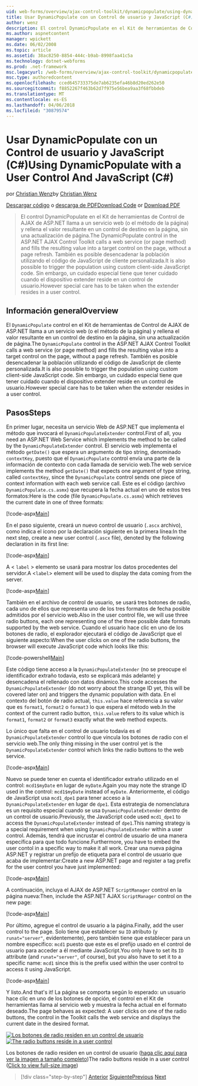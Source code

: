 ```yaml
---
uid: web-forms/overview/ajax-control-toolkit/dynamicpopulate/using-dynamicpopulate-with-a-user-control-and-javascript-cs
title: Usar DynamicPopulate con un Control de usuario y JavaScript (C#) | Documentos de Microsoft
author: wenz
description: El control DynamicPopulate en el Kit de herramientas de Control de AJAX de ASP.NET llama a un servicio web (o el método de la página) y rellena el valor resultante en un control de destino en t...
ms.author: aspnetcontent
manager: wpickett
ms.date: 06/02/2008
ms.topic: article
ms.assetid: 38ac8250-8854-444c-b9ab-8998faa41c5a
ms.technology: dotnet-webforms
ms.prod: .net-framework
msc.legacyurl: /web-forms/overview/ajax-control-toolkit/dynamicpopulate/using-dynamicpopulate-with-a-user-control-and-javascript-cs
msc.type: authoredcontent
ms.openlocfilehash: cced645733375de7ab6235efa46b8d20ed262e50
ms.sourcegitcommit: f8852267f463b62d7f975e56bea9aa3f68fbbdeb
ms.translationtype: MT
ms.contentlocale: es-ES
ms.lasthandoff: 04/06/2018
ms.locfileid: "30879574"
---
```

<a name="using-dynamicpopulate-with-a-user-control-and-javascript-c"></a><span data-ttu-id="afc38-103">Usar DynamicPopulate con un Control de usuario y JavaScript (C#)</span><span class="sxs-lookup"><span data-stu-id="afc38-103">Using DynamicPopulate with a User Control And JavaScript (C#)</span></span>
====================
<span data-ttu-id="afc38-104">por [Christian Wenz](https://github.com/wenz)</span><span class="sxs-lookup"><span data-stu-id="afc38-104">by [Christian Wenz](https://github.com/wenz)</span></span>

<span data-ttu-id="afc38-105">[Descargar código](http://download.microsoft.com/download/d/8/f/d8f2f6f9-1b7c-46ad-9252-e1fc81bdea3e/dynamicpopulate2.cs.zip) o [descarga de PDF](http://download.microsoft.com/download/b/6/a/b6ae89ee-df69-4c87-9bfb-ad1eb2b23373/dynamicpopulate2CS.pdf)</span><span class="sxs-lookup"><span data-stu-id="afc38-105">[Download Code](http://download.microsoft.com/download/d/8/f/d8f2f6f9-1b7c-46ad-9252-e1fc81bdea3e/dynamicpopulate2.cs.zip) or [Download PDF](http://download.microsoft.com/download/b/6/a/b6ae89ee-df69-4c87-9bfb-ad1eb2b23373/dynamicpopulate2CS.pdf)</span></span>

> <span data-ttu-id="afc38-106">El control DynamicPopulate en el Kit de herramientas de Control de AJAX de ASP.NET llama a un servicio web (o el método de la página) y rellena el valor resultante en un control de destino en la página, sin una actualización de página.</span><span class="sxs-lookup"><span data-stu-id="afc38-106">The DynamicPopulate control in the ASP.NET AJAX Control Toolkit calls a web service (or page method) and fills the resulting value into a target control on the page, without a page refresh.</span></span> <span data-ttu-id="afc38-107">También es posible desencadenar la población utilizando el código de JavaScript de cliente personalizada.</span><span class="sxs-lookup"><span data-stu-id="afc38-107">It is also possible to trigger the population using custom client-side JavaScript code.</span></span> <span data-ttu-id="afc38-108">Sin embargo, un cuidado especial tiene que tener cuidado cuando el dispositivo extender reside en un control de usuario.</span><span class="sxs-lookup"><span data-stu-id="afc38-108">However special care has to be taken when the extender resides in a user control.</span></span>


## <a name="overview"></a><span data-ttu-id="afc38-109">Información general</span><span class="sxs-lookup"><span data-stu-id="afc38-109">Overview</span></span>

<span data-ttu-id="afc38-110">El `DynamicPopulate` control en el Kit de herramientas de Control de AJAX de ASP.NET llama a un servicio web (o el método de la página) y rellena el valor resultante en un control de destino en la página, sin una actualización de página.</span><span class="sxs-lookup"><span data-stu-id="afc38-110">The `DynamicPopulate` control in the ASP.NET AJAX Control Toolkit calls a web service (or page method) and fills the resulting value into a target control on the page, without a page refresh.</span></span> <span data-ttu-id="afc38-111">También es posible desencadenar la población utilizando el código de JavaScript de cliente personalizada.</span><span class="sxs-lookup"><span data-stu-id="afc38-111">It is also possible to trigger the population using custom client-side JavaScript code.</span></span> <span data-ttu-id="afc38-112">Sin embargo, un cuidado especial tiene que tener cuidado cuando el dispositivo extender reside en un control de usuario.</span><span class="sxs-lookup"><span data-stu-id="afc38-112">However special care has to be taken when the extender resides in a user control.</span></span>

## <a name="steps"></a><span data-ttu-id="afc38-113">Pasos</span><span class="sxs-lookup"><span data-stu-id="afc38-113">Steps</span></span>

<span data-ttu-id="afc38-114">En primer lugar, necesita un servicio Web de ASP.NET que implementa el método que invocará el `DynamicPopulateExtender` control.</span><span class="sxs-lookup"><span data-stu-id="afc38-114">First of all, you need an ASP.NET Web Service which implements the method to be called by the `DynamicPopulateExtender` control.</span></span> <span data-ttu-id="afc38-115">El servicio web implementa el método `getDate()` que espera un argumento de tipo string, denominado `contextKey`, puesto que el `DynamicPopulate` control envía una parte de la información de contexto con cada llamada de servicio web.</span><span class="sxs-lookup"><span data-stu-id="afc38-115">The web service implements the method `getDate()` that expects one argument of type string, called `contextKey`, since the `DynamicPopulate` control sends one piece of context information with each web service call.</span></span> <span data-ttu-id="afc38-116">Este es el código (archivo `DynamicPopulate.cs.asmx`) que recupera la fecha actual en uno de estos tres formatos:</span><span class="sxs-lookup"><span data-stu-id="afc38-116">Here is the code (file `DynamicPopulate.cs.asmx`) which retrieves the current date in one of three formats:</span></span>

[!code-aspx[Main](using-dynamicpopulate-with-a-user-control-and-javascript-cs/samples/sample1.aspx)]

<span data-ttu-id="afc38-117">En el paso siguiente, creará un nuevo control de usuario (`.ascx` archivo), como indica el icono por la declaración siguiente en la primera línea:</span><span class="sxs-lookup"><span data-stu-id="afc38-117">In the next step, create a new user control (`.ascx` file), denoted by the following declaration in its first line:</span></span>

[!code-aspx[Main](using-dynamicpopulate-with-a-user-control-and-javascript-cs/samples/sample2.aspx)]

<span data-ttu-id="afc38-118">A &lt; `label` &gt; elemento se usará para mostrar los datos procedentes del servidor.</span><span class="sxs-lookup"><span data-stu-id="afc38-118">A &lt;`label`&gt; element will be used to display the data coming from the server.</span></span>

[!code-aspx[Main](using-dynamicpopulate-with-a-user-control-and-javascript-cs/samples/sample3.aspx)]

<span data-ttu-id="afc38-119">También en el archivo de control de usuario, se usará tres botones de radio, cada uno de ellos que representa uno de los tres formatos de fecha posible admitidos por el servicio web.</span><span class="sxs-lookup"><span data-stu-id="afc38-119">Also in the user control file, we will use three radio buttons, each one representing one of the three possible date formats supported by the web service.</span></span> <span data-ttu-id="afc38-120">Cuando el usuario hace clic en uno de los botones de radio, el explorador ejecutará el código de JavaScript que el siguiente aspecto:</span><span class="sxs-lookup"><span data-stu-id="afc38-120">When the user clicks on one of the radio buttons, the browser will execute JavaScript code which looks like this:</span></span>

[!code-powershell[Main](using-dynamicpopulate-with-a-user-control-and-javascript-cs/samples/sample4.ps1)]

<span data-ttu-id="afc38-121">Este código tiene acceso a la `DynamicPopulateExtender` (no se preocupe el identificador extraño todavía, esto se explicará más adelante) y desencadena el rellenado con datos dinámico.</span><span class="sxs-lookup"><span data-stu-id="afc38-121">This code accesses the `DynamicPopulateExtender` (do not worry about the strange ID yet, this will be covered later on) and triggers the dynamic population with data.</span></span> <span data-ttu-id="afc38-122">En el contexto del botón de radio actual, `this.value` hace referencia a su valor que es `format1`, `format2` o `format3` lo que espera el método web.</span><span class="sxs-lookup"><span data-stu-id="afc38-122">In the context of the current radio button, `this.value` refers to its value which is `format1`, `format2` or `format3` exactly what the web method expects.</span></span>

<span data-ttu-id="afc38-123">Lo único que falta en el control de usuario todavía es el `DynamicPopulateExtender` control lo que vincula los botones de radio con el servicio web.</span><span class="sxs-lookup"><span data-stu-id="afc38-123">The only thing missing in the user control yet is the `DynamicPopulateExtender` control which links the radio buttons to the web service.</span></span>

[!code-aspx[Main](using-dynamicpopulate-with-a-user-control-and-javascript-cs/samples/sample5.aspx)]

<span data-ttu-id="afc38-124">Nuevo se puede tener en cuenta el identificador extraño utilizado en el control: `mcd1$myDate` en lugar de `myDate`.</span><span class="sxs-lookup"><span data-stu-id="afc38-124">Again you may note the strange ID used in the control: `mcd1$myDate` instead of `myDate`.</span></span> <span data-ttu-id="afc38-125">Anteriormente, el código de JavaScript usa `mcd1_dpe1` para tener acceso a la `DynamicPopulateExtender` en lugar de `dpe1`. Esta estrategia de nomenclatura es un requisito especial cuando se usa `DynamicPopulateExtender` dentro de un control de usuario.</span><span class="sxs-lookup"><span data-stu-id="afc38-125">Previously, the JavaScript code used `mcd1_dpe1` to access the `DynamicPopulateExtender` instead of `dpe1`.This naming strategy is a special requirement when using `DynamicPopulateExtender` within a user control.</span></span> <span data-ttu-id="afc38-126">Además, tendrá que incrustar el control de usuario de una manera específica para que todo funcione.</span><span class="sxs-lookup"><span data-stu-id="afc38-126">Furthermore, you have to embed the user contol in a specific way to make it all work.</span></span> <span data-ttu-id="afc38-127">Crear una nueva página ASP.NET y registrar un prefijo de etiqueta para el control de usuario que acaba de implementar:</span><span class="sxs-lookup"><span data-stu-id="afc38-127">Create a new ASP.NET page and register a tag prefix for the user control you have just implemented:</span></span>

[!code-aspx[Main](using-dynamicpopulate-with-a-user-control-and-javascript-cs/samples/sample6.aspx)]

<span data-ttu-id="afc38-128">A continuación, incluya el AJAX de ASP.NET `ScriptManager` control en la página nueva:</span><span class="sxs-lookup"><span data-stu-id="afc38-128">Then, include the ASP.NET AJAX `ScriptManager` control on the new page:</span></span>

[!code-aspx[Main](using-dynamicpopulate-with-a-user-control-and-javascript-cs/samples/sample7.aspx)]

<span data-ttu-id="afc38-129">Por último, agregue el control de usuario a la página.</span><span class="sxs-lookup"><span data-stu-id="afc38-129">Finally, add the user control to the page.</span></span> <span data-ttu-id="afc38-130">Solo tiene que establecer su `ID` atributo (y `runat="server"`, evidentemente), pero también tiene que establecer para un nombre específico: `mcd1` puesto que este es el prefijo usado en el control de usuario para acceder a él mediante JavaScript.</span><span class="sxs-lookup"><span data-stu-id="afc38-130">You only have to set its `ID` attribute (and `runat="server"`, of course), but you also have to set it to a specific name: `mcd1` since this is the prefix used within the user control to access it using JavaScript.</span></span>

[!code-aspx[Main](using-dynamicpopulate-with-a-user-control-and-javascript-cs/samples/sample8.aspx)]

<span data-ttu-id="afc38-131">Y listo.</span><span class="sxs-lookup"><span data-stu-id="afc38-131">And that's it!</span></span> <span data-ttu-id="afc38-132">La página se comporta según lo esperado: un usuario hace clic en uno de los botones de opción, el control en el Kit de herramientas llama al servicio web y muestra la fecha actual en el formato deseado.</span><span class="sxs-lookup"><span data-stu-id="afc38-132">The page behaves as expected: A user clicks on one of the radio buttons, the control in the Toolkit calls the web service and displays the current date in the desired format.</span></span>


<span data-ttu-id="afc38-133">[![Los botones de radio residen en un control de usuario](using-dynamicpopulate-with-a-user-control-and-javascript-cs/_static/image2.png)](using-dynamicpopulate-with-a-user-control-and-javascript-cs/_static/image1.png)</span><span class="sxs-lookup"><span data-stu-id="afc38-133">[![The radio buttons reside in a user control](using-dynamicpopulate-with-a-user-control-and-javascript-cs/_static/image2.png)](using-dynamicpopulate-with-a-user-control-and-javascript-cs/_static/image1.png)</span></span>

<span data-ttu-id="afc38-134">Los botones de radio residen en un control de usuario ([haga clic aquí para ver la imagen a tamaño completo](using-dynamicpopulate-with-a-user-control-and-javascript-cs/_static/image3.png))</span><span class="sxs-lookup"><span data-stu-id="afc38-134">The radio buttons reside in a user control ([Click to view full-size image](using-dynamicpopulate-with-a-user-control-and-javascript-cs/_static/image3.png))</span></span>

> [!div class="step-by-step"]
> <span data-ttu-id="afc38-135">[Anterior](dynamically-populating-a-control-using-javascript-code-cs.md)
> [Siguiente](dynamically-populating-a-control-vb.md)</span><span class="sxs-lookup"><span data-stu-id="afc38-135">[Previous](dynamically-populating-a-control-using-javascript-code-cs.md)
[Next](dynamically-populating-a-control-vb.md)</span></span>
